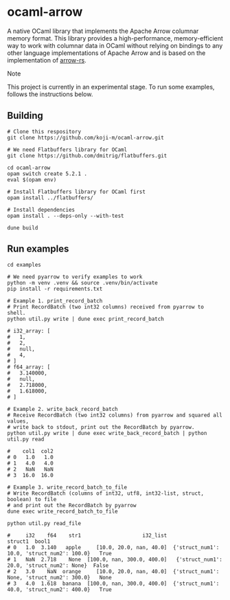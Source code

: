 # ocaml-arrow
A native OCaml library that implements the Apache Arrow columnar memory format.
This library provides a high-performance, memory-efficient way to work with columnar data in OCaml without relying on bindings to any other language implementations of Apache Arrow and is based on the implementation of [arrow-rs](https://github.com/apache/arrow-rs).

> [!NOTE]
> This project is currently in an experimental stage.
> To run some examples, follows the instructions below.

## Building

```shell
# Clone this respository
git clone https://github.com/koji-m/ocaml-arrow.git

# We need Flatbuffers library for OCaml
git clone https://github.com/dmitrig/flatbuffers.git

cd ocaml-arrow
opam switch create 5.2.1 .
eval $(opam env)

# Install Flatbuffers library for OCaml first 
opam install ../flatbuffers/

# Install dependencies
opam install . --deps-only --with-test

dune build
```

## Run examples

```shell
cd examples

# We need pyarrow to verify examples to work
python -m venv .venv && source .venv/bin/activate
pip install -r requirements.txt

# Example 1. print_record_batch
# Print RecordBatch (two int32 columns) received from pyarrow to shell.
python util.py write | dune exec print_record_batch

# i32_array: [
#   1,
#   2,
#   null,
#   4,
# ]
# f64_array: [
#   3.140000,
#   null,
#   2.718000,
#   1.618000,
# ]

# Example 2. write_back_record_batch
# Receive RecordBatch (two int32 columns) from pyarrow and squared all values,
# write back to stdout, print out the RecordBatch by pyarrow.
python util.py write | dune exec write_back_record_batch | python util.py read

#    col1  col2
# 0   1.0   1.0
# 1   4.0   4.0
# 2   NaN   NaN
# 3  16.0  16.0

# Example 3. write_record_batch_to_file
# Write RecordBatch (columns of int32, utf8, int32-list, struct, boolean) to file
# and print out the RecordBatch by pyarrow
dune exec write_record_batch_to_file

python util.py read_file

#     i32    f64    str1                    i32_list                                      struct1  bool1
# 0   1.0  3.140   apple     [10.0, 20.0, nan, 40.0]  {'struct_num1': 10.0, 'struct_num2': 100.0}   True
# 1   NaN  2.718    None  [100.0, nan, 300.0, 400.0]   {'struct_num1': 20.0, 'struct_num2': None}  False
# 2   3.0    NaN  orange     [10.0, 20.0, nan, 40.0]  {'struct_num1': None, 'struct_num2': 300.0}   None
# 3   4.0  1.618  banana  [100.0, nan, 300.0, 400.0]  {'struct_num1': 40.0, 'struct_num2': 400.0}   True
```
